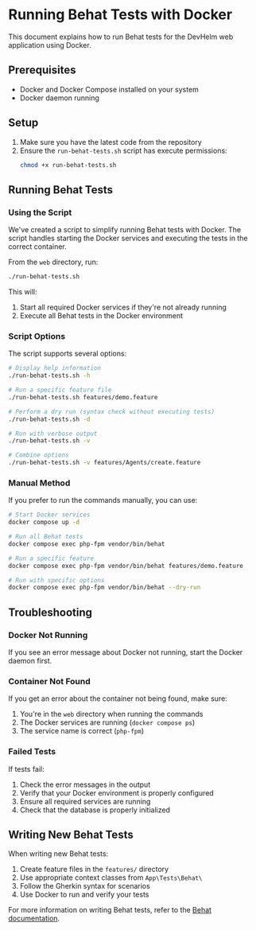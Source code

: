# Running Behat Tests with Docker

This document explains how to run Behat tests for the DevHelm web application using Docker.

## Prerequisites

- Docker and Docker Compose installed on your system
- Docker daemon running

## Setup

1. Make sure you have the latest code from the repository
2. Ensure the `run-behat-tests.sh` script has execute permissions:
   ```bash
   chmod +x run-behat-tests.sh
   ```

## Running Behat Tests

### Using the Script

We've created a script to simplify running Behat tests with Docker. The script handles starting the Docker services and executing the tests in the correct container.

From the `web` directory, run:

```bash
./run-behat-tests.sh
```

This will:
1. Start all required Docker services if they're not already running
2. Execute all Behat tests in the Docker environment

### Script Options

The script supports several options:

```bash
# Display help information
./run-behat-tests.sh -h

# Run a specific feature file
./run-behat-tests.sh features/demo.feature

# Perform a dry run (syntax check without executing tests)
./run-behat-tests.sh -d

# Run with verbose output
./run-behat-tests.sh -v

# Combine options
./run-behat-tests.sh -v features/Agents/create.feature
```

### Manual Method

If you prefer to run the commands manually, you can use:

```bash
# Start Docker services
docker compose up -d

# Run all Behat tests
docker compose exec php-fpm vendor/bin/behat

# Run a specific feature
docker compose exec php-fpm vendor/bin/behat features/demo.feature

# Run with specific options
docker compose exec php-fpm vendor/bin/behat --dry-run
```

## Troubleshooting

### Docker Not Running

If you see an error message about Docker not running, start the Docker daemon first.

### Container Not Found

If you get an error about the container not being found, make sure:
1. You're in the `web` directory when running the commands
2. The Docker services are running (`docker compose ps`)
3. The service name is correct (`php-fpm`)

### Failed Tests

If tests fail:
1. Check the error messages in the output
2. Verify that your Docker environment is properly configured
3. Ensure all required services are running
4. Check that the database is properly initialized

## Writing New Behat Tests

When writing new Behat tests:

1. Create feature files in the `features/` directory
2. Use appropriate context classes from `App\Tests\Behat\`
3. Follow the Gherkin syntax for scenarios
4. Use Docker to run and verify your tests

For more information on writing Behat tests, refer to the [Behat documentation](https://docs.behat.org/).